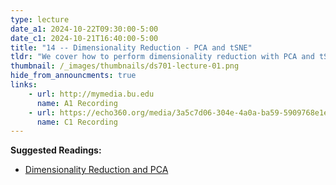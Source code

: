 ```yaml
---
type: lecture
date_a1: 2024-10-22T09:30:00-5:00
date_c1: 2024-10-21T16:40:00-5:00
title: "14 -- Dimensionality Reduction - PCA and tSNE"
tldr: "We cover how to perform dimensionality reduction with PCA and tSNE."
thumbnail: /_images/thumbnails/ds701-lecture-01.png
hide_from_announcments: true
links: 
    - url: http://mymedia.bu.edu
      name: A1 Recording
    - url: https://echo360.org/media/3a5c7d06-304e-4a0a-ba59-5909768e1eb9/public
      name: C1 Recording
---
```


**Suggested Readings:**
- [Dimensionality Reduction and PCA](https://tools4ds.github.io/DS701-Course-Notes/11-Dimensionality-Reduction-SVD-II.html)

